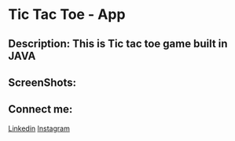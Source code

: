  # Tic Tac Toe - App
 
 ## Description: This is Tic tac toe game built in JAVA

## ScreenShots:


## Connect me:
[Linkedin](www.linkedin.com/in/nirdesh-devadiya-55b408209)
[Instagram]((https://instagram.com/nirdesh_devadiya))
